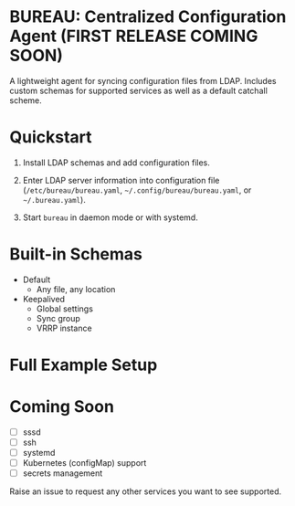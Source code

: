 # BUREAU: Centralized Configuration Agent (FIRST RELEASE COMING SOON)

A lightweight agent for syncing configuration files from LDAP. Includes custom schemas for supported services as well as a default catchall scheme.

# Quickstart
1. Install LDAP schemas and add configuration files.

2. Enter LDAP server information into configuration file (`/etc/bureau/bureau.yaml`, `~/.config/bureau/bureau.yaml`, or `~/.bureau.yaml`).

3. Start `bureau` in daemon mode or with systemd.

# Built-in Schemas
- Default
  - Any file, any location
- Keepalived
  - Global settings
  - Sync group
  - VRRP instance

# Full Example Setup


# Coming Soon
- [ ] sssd
- [ ] ssh
- [ ] systemd
- [ ] Kubernetes (configMap) support
- [ ] secrets management

Raise an issue to request any other services you want to see supported.
